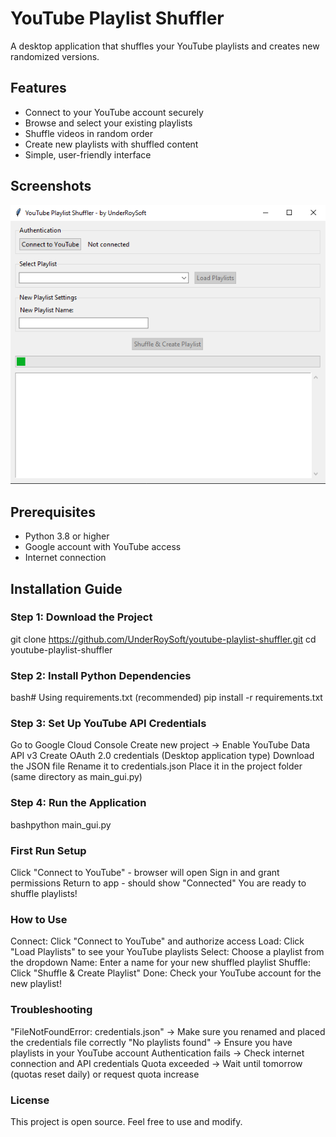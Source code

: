 # YouTube Playlist Shuffler

A desktop application that shuffles your YouTube playlists and creates new randomized versions.

## Features
- Connect to your YouTube account securely
- Browse and select your existing playlists
- Shuffle videos in random order
- Create new playlists with shuffled content
- Simple, user-friendly interface

## Screenshots
![alt text](image.png)

## Prerequisites
- Python 3.8 or higher
- Google account with YouTube access
- Internet connection

## Installation Guide

### Step 1: Download the Project
git clone https://github.com/UnderRoySoft/youtube-playlist-shuffler.git
cd youtube-playlist-shuffler

### Step 2: Install Python Dependencies
bash# Using requirements.txt (recommended)
pip install -r requirements.txt

### Step 3: Set Up YouTube API Credentials
Go to Google Cloud Console
Create new project → Enable YouTube Data API v3
Create OAuth 2.0 credentials (Desktop application type)
Download the JSON file
Rename it to credentials.json
Place it in the project folder (same directory as main_gui.py)

### Step 4: Run the Application
bashpython main_gui.py

### First Run Setup
Click "Connect to YouTube" - browser will open
Sign in and grant permissions
Return to app - should show "Connected"
You are ready to shuffle playlists!

### How to Use
Connect: Click "Connect to YouTube" and authorize access
Load: Click "Load Playlists" to see your YouTube playlists
Select: Choose a playlist from the dropdown
Name: Enter a name for your new shuffled playlist
Shuffle: Click "Shuffle & Create Playlist"
Done: Check your YouTube account for the new playlist!

### Troubleshooting
"FileNotFoundError: credentials.json" → Make sure you renamed and placed the credentials file correctly
"No playlists found" → Ensure you have playlists in your YouTube account
Authentication fails → Check internet connection and API credentials
Quota exceeded → Wait until tomorrow (quotas reset daily) or request quota increase

### License
This project is open source. Feel free to use and modify.